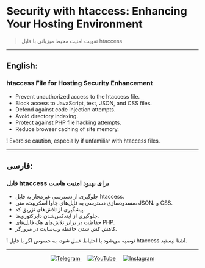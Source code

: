 # Security with htaccess: Enhancing Your Hosting Environment
 > تقویت امنیت محیط میزبانی با فایل htaccess  

---

## English:
### htaccess File for Hosting Security Enhancement
- Prevent unauthorized access to the htaccess file.
- Block access to JavaScript, text, JSON, and CSS files.
- Defend against code injection attempts.
- Avoid directory indexing.
- Protect against PHP file hacking attempts.
- Reduce browser caching of site memory.

❕ Exercise caution, especially if unfamiliar with htaccess files.

---

## فارسی:
### فایل htaccess برای بهبود امنیت هاست
- جلوگیری از دسترسی غیرمجاز به فایل htaccess.
- مسدودسازی دسترسی به فایل‌های جاوا اسکریپت، متن، JSON، و CSS.
- پیشگیری از تلاش‌های تزریق کد.
- جلوگیری از ایندکس‌شدن دایرکتوری‌ها.
- حفاظت در برابر تلاش‌های هک فایل‌های PHP.
- کاهش کش شدن حافظه وب‌سایت در مرورگر.

❕ توصیه می‌شود با احتیاط عمل شود، به خصوص اگر با فایل htaccess آشنا نیستید.

---
<p align="center">
  <a href="https://t.me/MystiqueShade">
    <img src="https://img.shields.io/badge/Telegram-2CA5E0?style=for-the-badge&logo=telegram&logoColor=white" alt="Telegram">
  </a>&nbsp;&nbsp;&nbsp;
  <a href="https://www.youtube.com/MystiqueShade">
    <img src="https://img.shields.io/badge/YouTube-FF0000?style=for-the-badge&logo=youtube&logoColor=white" alt="YouTube">
  </a>&nbsp;&nbsp;&nbsp;
  <a href="https://www.instagram.com/MystiqueShadeteam">
    <img src="https://img.shields.io/badge/Instagram-E4405F?style=for-the-badge&logo=instagram&logoColor=white" alt="Instagram">
  </a>
</p>

